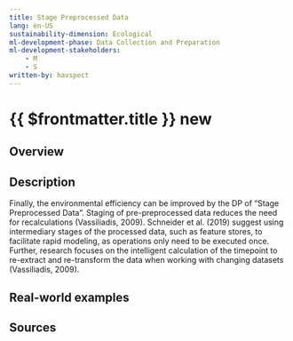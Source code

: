 ```yaml
---
title: Stage Preprocessed Data
lang: en-US
sustainability-dimension: Ecological
ml-development-phase: Data Collection and Preparation
ml-development-stakeholders: 
    - M
    - S
written-by: havspect
---
```


<script setup>
import DPOverview from '../../components/DPOverview.vue'
</script>


# {{ $frontmatter.title }} <Badge type="tip">new</Badge>

## Overview
<DPOverview />

## Description
Finally, the environmental efficiency can be improved by the DP of “Stage Preprocessed Data”. Staging of pre-preprocessed data reduces the need for recalculations (Vassiliadis, 2009). Schneider et al. (2019) suggest using intermediary stages of the processed data, such as feature stores, to facilitate rapid modeling, as operations only need to be executed once. Further, research focuses on the intelligent calculation of the timepoint to re-extract and re-transform the data when working with changing datasets (Vassiliadis, 2009).

## Real-world examples 


## Sources
